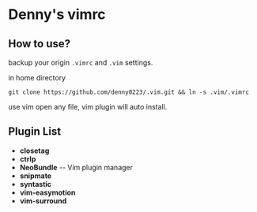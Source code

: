 Denny's vimrc
===

How to use?
---

backup your origin `.vimrc` and `.vim` settings.

in home directory

```
git clone https://github.com/denny0223/.vim.git && ln -s .vim/.vimrc
```

use vim open any file, vim plugin will auto install.

Plugin List
---
* **closetag**
* **ctrlp**
* **NeoBundle** -- Vim plugin manager
* **snipmate**
* **syntastic**
* **vim-easymotion**
* **vim-surround**
